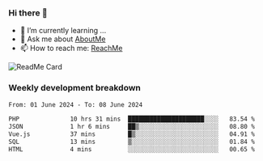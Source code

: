 ### Hi there 👋

- 🌱 I’m currently learning ...
- 💬 Ask me about [AboutMe](https://www.itzcy.com/about)
- 📫 How to reach me: [ReachMe](https://www.itzcy.com/about)

![ReadMe Card](https://github-readme-stats-ten-gilt.vercel.app/api?username=SuperChenYun&show_icons=true&title_color=fff&icon_color=79ff97&text_color=9f9f9f&bg_color=151515&hide_border=true)

### Weekly development breakdown
<!--START_SECTION:waka-->

```txt
From: 01 June 2024 - To: 08 June 2024

PHP              10 hrs 31 mins  █████████████████████░░░░   83.54 %
JSON             1 hr 6 mins     ██▒░░░░░░░░░░░░░░░░░░░░░░   08.80 %
Vue.js           37 mins         █▒░░░░░░░░░░░░░░░░░░░░░░░   04.91 %
SQL              13 mins         ▒░░░░░░░░░░░░░░░░░░░░░░░░   01.84 %
HTML             4 mins          ░░░░░░░░░░░░░░░░░░░░░░░░░   00.65 %
```

<!--END_SECTION:waka-->
